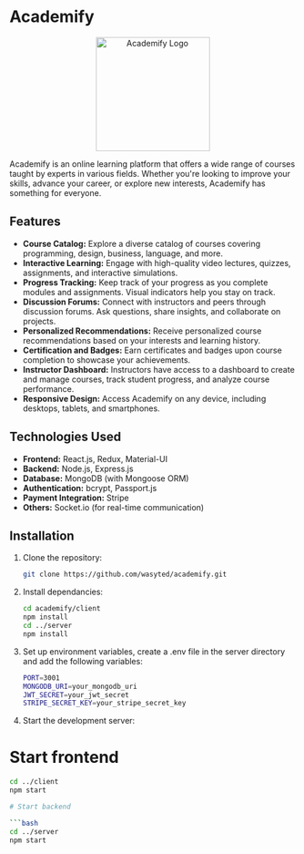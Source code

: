 # Academify

<p align="center">
  <img src="https://your-website.com/logo.png" alt="Academify Logo" width="200" height="200">
</p>

Academify is an online learning platform that offers a wide range of courses taught by experts in various fields. Whether you're looking to improve your skills, advance your career, or explore new interests, Academify has something for everyone.

## Features

- **Course Catalog:** Explore a diverse catalog of courses covering programming, design, business, language, and more.
- **Interactive Learning:** Engage with high-quality video lectures, quizzes, assignments, and interactive simulations.
- **Progress Tracking:** Keep track of your progress as you complete modules and assignments. Visual indicators help you stay on track.
- **Discussion Forums:** Connect with instructors and peers through discussion forums. Ask questions, share insights, and collaborate on projects.
- **Personalized Recommendations:** Receive personalized course recommendations based on your interests and learning history.
- **Certification and Badges:** Earn certificates and badges upon course completion to showcase your achievements.
- **Instructor Dashboard:** Instructors have access to a dashboard to create and manage courses, track student progress, and analyze course performance.
- **Responsive Design:** Access Academify on any device, including desktops, tablets, and smartphones.

## Technologies Used

- **Frontend:** React.js, Redux, Material-UI
- **Backend:** Node.js, Express.js
- **Database:** MongoDB (with Mongoose ORM)
- **Authentication:** bcrypt, Passport.js
- **Payment Integration:** Stripe
- **Others:** Socket.io (for real-time communication)

## Installation

1. Clone the repository:

   ```bash
   git clone https://github.com/wasyted/academify.git

2. Install dependancies:

   ```bash
   cd academify/client
   npm install
   cd ../server
   npm install

3. Set up environment variables, create a .env file in the server directory and add the following variables:

   ```bash
   PORT=3001
   MONGODB_URI=your_mongodb_uri
   JWT_SECRET=your_jwt_secret
   STRIPE_SECRET_KEY=your_stripe_secret_key

4. Start the development server:

  # Start frontend

   ```bash
   cd ../client
   npm start

  # Start backend

   ```bash
   cd ../server
   npm start